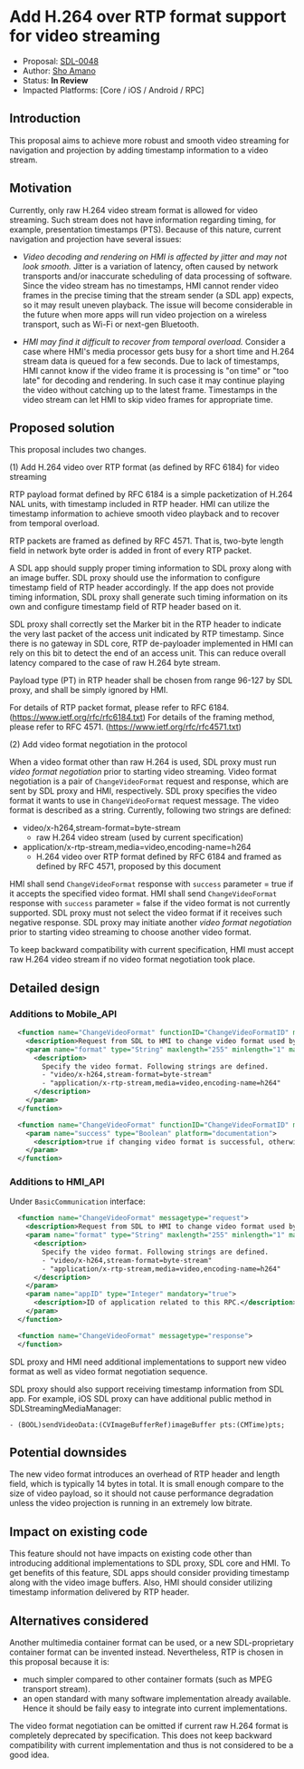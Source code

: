 # Add H.264 over RTP format support for video streaming

* Proposal: [SDL-0048](0048-H264-over-RTP-support-for-video-streaming.md)
* Author: [Sho Amano](https://github.com/shoamano83)
* Status: **In Review**
* Impacted Platforms: [Core / iOS / Android / RPC]

## Introduction

This proposal aims to achieve more robust and smooth video streaming for navigation and projection by adding timestamp information to a video stream.

## Motivation

Currently, only raw H.264 video stream format is allowed for video streaming. Such stream does not have information regarding timing, for example, presentation timestamps (PTS). Because of this nature, current navigation and projection have several issues:

- *Video decoding and rendering on HMI is affected by jitter and may not look smooth.* Jitter is a variation of latency, often caused by network transports and/or inaccurate scheduling of data processing of software. Since the video stream has no timestamps, HMI cannot render video frames in the precise timing that the stream sender (a SDL app) expects, so it may result uneven playback. The issue will become considerable in the future when more apps will run video projection on a wireless transport, such as Wi-Fi or next-gen Bluetooth.

- *HMI may find it difficult to recover from temporal overload.* Consider a case where HMI's media processor gets busy for a short time and H.264 stream data is queued for a few seconds. Due to lack of timestamps, HMI cannot know if the video frame it is processing is "on time" or "too late" for decoding and rendering. In such case it may continue playing the video without catching up to the latest frame. Timestamps in the video stream can let HMI to skip video frames for appropriate time.


## Proposed solution

This proposal includes two changes.

(1) Add H.264 video over RTP format (as defined by RFC 6184) for video streaming

RTP payload format defined by RFC 6184 is a simple packetization of H.264 NAL units, with timestamp included in RTP header. HMI can utilize the timestamp information to achieve smooth video playback and to recover from temporal overload.

RTP packets are framed as defined by RFC 4571. That is, two-byte length field in network byte order is added in front of every RTP packet.

A SDL app should supply proper timing information to SDL proxy along with an image buffer. SDL proxy should use the information to configure timestamp field of RTP header accordingly. If the app does not provide timing information, SDL proxy shall generate such timing information on its own and configure timestamp field of RTP header based on it.

SDL proxy shall correctly set the Marker bit in the RTP header to indicate the very last packet of the access unit indicated by RTP timestamp. Since there is no gateway in SDL core, RTP de-payloader implemented in HMI can rely on this bit to detect the end of an access unit. This can reduce overall latency compared to the case of raw H.264 byte stream.

Payload type (PT) in RTP header shall be chosen from range 96-127 by SDL proxy, and shall be simply ignored by HMI.

For details of RTP packet format, please refer to RFC 6184. (https://www.ietf.org/rfc/rfc6184.txt) For details of the framing method, please refer to RFC 4571. (https://www.ietf.org/rfc/rfc4571.txt)

(2) Add video format negotiation in the protocol

When a video format other than raw H.264 is used, SDL proxy must run *video format negotiation* prior to starting video streaming. Video format negotiation is a pair of `ChangeVideoFormat` request and response, which are sent by SDL proxy and HMI, respectively. SDL proxy specifies the video format it wants to use in `ChangeVideoFormat` request message. The video format is described as a string. Currently, following two strings are defined:
- video/x-h264,stream-format=byte-stream
    * raw H.264 video stream (used by current specification)
- application/x-rtp-stream,media=video,encoding-name=h264
    * H.264 video over RTP format defined by RFC 6184 and framed as defined by RFC 4571, proposed by this document

HMI shall send `ChangeVideoFormat` response with `success` parameter = true if it accepts the specified video format. HMI shall send `ChangeVideoFormat` response with `success` parameter = false if the video format is not currently supported. SDL proxy must not select the video format if it receives such negative response. SDL proxy may initiate another *video format negotiation* prior to starting video streaming to choose another video format.

To keep backward compatibility with current specification, HMI must accept raw H.264 video stream if no video format negotiation took place.


## Detailed design

### Additions to Mobile_API

```xml
  <function name="ChangeVideoFormat" functionID="ChangeVideoFormatID" messagetype="request">
    <description>Request from SDL to HMI to change video format used by video streaming.</description>
    <param name="format" type="String" maxlength="255" minlength="1" mandatory="true">
      <description>
        Specify the video format. Following strings are defined.
        - "video/x-h264,stream-format=byte-stream"
        - "application/x-rtp-stream,media=video,encoding-name=h264"
      </description>
    </param>
  </function>

  <function name="ChangeVideoFormat" functionID="ChangeVideoFormatID" messagetype="response">
    <param name="success" type="Boolean" platform="documentation">
      <description>true if changing video format is successful, otherwise false.</description>
    </param>
  </function>
```

### Additions to HMI_API

Under `BasicCommunication` interface:

```xml
  <function name="ChangeVideoFormat" messagetype="request">
    <description>Request from SDL to HMI to change video format used by video streaming.</description>
    <param name="format" type="String" maxlength="255" minlength="1" mandatory="true">
      <description>
        Specify the video format. Following strings are defined.
        - "video/x-h264,stream-format=byte-stream"
        - "application/x-rtp-stream,media=video,encoding-name=h264"
      </description>
    </param>
    <param name="appID" type="Integer" mandatory="true">
      <description>ID of application related to this RPC.</description>
    </param>
  </function>

  <function name="ChangeVideoFormat" messagetype="response">
  </function>
```

SDL proxy and HMI need additional implementations to support new video format as well as video format negotiation sequence.

SDL proxy should also support receiving timestamp information from SDL app. For example, iOS SDL proxy can have additional public method in SDLStreamingMediaManager:
```
- (BOOL)sendVideoData:(CVImageBufferRef)imageBuffer pts:(CMTime)pts;
```

## Potential downsides

The new video format introduces an overhead of RTP header and length field, which is typically 14 bytes in total. It is small enough compare to the size of video payload, so it should not cause performance degradation unless the video projection is running in an extremely low bitrate.

## Impact on existing code

This feature should not have impacts on existing code other than introducing additional implementations to SDL proxy, SDL core and HMI. To get benefits of this feature, SDL apps should consider providing timestamp along with the video image buffers. Also, HMI should consider utilizing timestamp information delivered by RTP header.

## Alternatives considered

Another multimedia container format can be used, or a new SDL-proprietary container format can be invented instead. Nevertheless, RTP is chosen in this proposal because it is:
- much simpler compared to other container formats (such as MPEG transport stream).
- an open standard with many software implementation already available. Hence it should be faily easy to integrate into current implementations.

The video format negotiation can be omitted if current raw H.264 format is completely deprecated by specification. This does not keep backward compatibility with current implementation and thus is not considered to be a good idea.
